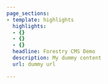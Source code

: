 ```yaml
---
page_sections:
- template: highlights
  highlights:
  - {}
  - {}
  - {}
  headline: Forestry CMS Demo
  description: My dummy content
  url: dummy url

---
```

